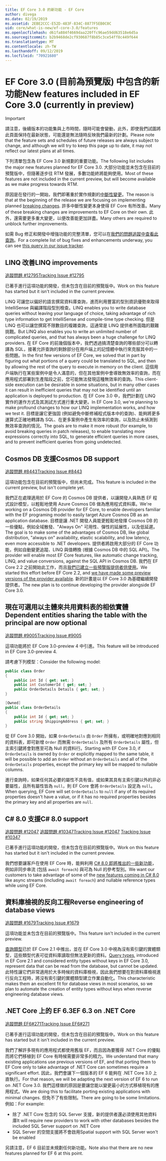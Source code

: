 ```yaml
---
title: EF Core 3.0 的新功能 - EF Core
author: divega
ms.date: 02/19/2019
ms.assetid: 2EBE2CCC-E52D-483F-834C-8877F5EB0C0C
uid: core/what-is-new/ef-core-3.0/features
ms.openlocfilehash: d61fa884f4669daa220ffc96ae59dd63518e6d5a
ms.sourcegitcommit: b2b9468de2cf930687f8b85c3ce54ff8c449f644
ms.translationtype: MT
ms.contentlocale: zh-TW
ms.lasthandoff: 09/12/2019
ms.locfileid: "70921680"
---
```

# <a name="new-features-included-in-ef-core-30-currently-in-preview"></a><span data-ttu-id="2ee89-102">EF Core 3.0 (目前為預覽版) 中包含的新功能</span><span class="sxs-lookup"><span data-stu-id="2ee89-102">New features included in EF Core 3.0 (currently in preview)</span></span>

> [!IMPORTANT]
> <span data-ttu-id="2ee89-103">請注意，後續版本的功能集與上市時間，隨時可能會變動，此外，即使我們試圖將此頁面保持在最新狀態，可能還是無法隨時反映我們最新的計劃。</span><span class="sxs-lookup"><span data-stu-id="2ee89-103">Please note that the feature sets and schedules of future releases are always subject to change, and although we will try to keep this page up to date, it may not reflect our latest plans at all times.</span></span>

<span data-ttu-id="2ee89-104">下列清單包含為 EF Core 3.0 新規劃的重要功能。</span><span class="sxs-lookup"><span data-stu-id="2ee89-104">The following list includes the major new features planned for EF Core 3.0.</span></span>
<span data-ttu-id="2ee89-105">大部分功能並未包含在目前的預覽版中，但隨著逐步往 RTM 發展，多數功能終將能夠使用。</span><span class="sxs-lookup"><span data-stu-id="2ee89-105">Most of these features are not included in the current preview, but will become available as we make progress towards RTM.</span></span>

<span data-ttu-id="2ee89-106">原因是在發行的一開始，我們即著重於實作規劃的[中斷性變更](xref:core/what-is-new/ef-core-3.0/breaking-changes)。</span><span class="sxs-lookup"><span data-stu-id="2ee89-106">The reason is that at the beginning of the release we are focusing on implementing planned [breaking changes](xref:core/what-is-new/ef-core-3.0/breaking-changes).</span></span>
<span data-ttu-id="2ee89-107">許多中斷性變更本身使得 EF Core 有所改善。</span><span class="sxs-lookup"><span data-stu-id="2ee89-107">Many of these breaking changes are improvements to EF Core on their own.</span></span>
<span data-ttu-id="2ee89-108">此外，還需要更多重大變更，以便改善能更加詳盡。</span><span class="sxs-lookup"><span data-stu-id="2ee89-108">Many others are required to unblock further improvements.</span></span> 

<span data-ttu-id="2ee89-109">如需 Bug 修正和開發中增強功能的完整清單，您可以在[我們的問題追蹤中查看此查詢](https://github.com/aspnet/EntityFrameworkCore/issues?q=is%3Aopen+is%3Aissue+milestone%3A3.0.0+sort%3Areactions-%2B1-desc)。</span><span class="sxs-lookup"><span data-stu-id="2ee89-109">For a complete list of bug fixes and enhancements underway, you can see [this query in our issue tracker](https://github.com/aspnet/EntityFrameworkCore/issues?q=is%3Aopen+is%3Aissue+milestone%3A3.0.0+sort%3Areactions-%2B1-desc).</span></span>

## <a name="linq-improvements"></a><span data-ttu-id="2ee89-110">LINQ 改善</span><span class="sxs-lookup"><span data-stu-id="2ee89-110">LINQ improvements</span></span> 

[<span data-ttu-id="2ee89-111">追蹤問題 #12795</span><span class="sxs-lookup"><span data-stu-id="2ee89-111">Tracking Issue #12795</span></span>](https://github.com/aspnet/EntityFrameworkCore/issues/12795)

<span data-ttu-id="2ee89-112">已著手進行這項功能的開發，但未包含在目前的預覽版中。</span><span class="sxs-lookup"><span data-stu-id="2ee89-112">Work on this feature has started but it isn't included in the current preview.</span></span>

<span data-ttu-id="2ee89-113">LINQ 可讓您以偏好的語言撰寫資料庫查詢，進而利用豐富的型別資訊優勢來取得 IntelliSense 與編譯階段型別檢查。</span><span class="sxs-lookup"><span data-stu-id="2ee89-113">LINQ enables you to write database queries without leaving your language of choice, taking advantage of rich type information to get IntelliSense and compile-time type checking.</span></span>
<span data-ttu-id="2ee89-114">但是 LINQ 也可以讓您撰寫不限數目的複雜查詢，這通常是 LINQ 提供者所面臨的艱難挑戰。</span><span class="sxs-lookup"><span data-stu-id="2ee89-114">But LINQ also enables you to write an unlimited number of complicated queries, and that has always been a huge challenge for LINQ providers.</span></span>
<span data-ttu-id="2ee89-115">在 EF Core 的前幾個版本中，我們透過搞清楚查詢的哪些部分可以轉譯為 SQL，接著允許查詢的剩餘部分在用戶端上的記憶體中執行來克服其中的一些問題。</span><span class="sxs-lookup"><span data-stu-id="2ee89-115">In the first few versions of EF Core, we solved that in part by figuring out what portions of a query could be translated to SQL, and then by allowing the rest of the query to execute in memory on the client.</span></span>
<span data-ttu-id="2ee89-116">這個用戶端執行在某些案例中是令人滿意的，但在其他案例中會導致無效率的查詢，而在應用程式部署到生產階段之前，您可能無法發現這種無效率的查詢。</span><span class="sxs-lookup"><span data-stu-id="2ee89-116">This client-side execution can be desirable in some situations, but in many other cases it can result in inefficient queries that may not be identified until an application is deployed to production.</span></span>
<span data-ttu-id="2ee89-117">在 EF Core 3.0 中，我們計劃在 LINQ 實作的運作方式及其測試方式進行重大變更。</span><span class="sxs-lookup"><span data-stu-id="2ee89-117">In EF Core 3.0, we're planning to make profound changes to how our LINQ implementation works, and how we test it.</span></span>
<span data-ttu-id="2ee89-118">目標是讓它更強固 (例如避免中斷修補程式版本中的查詢)、能夠將更多運算式正確地轉譯為 SQL、在更多案例中產生有效率的查詢，以及防止未偵測到無效率查詢的情況。</span><span class="sxs-lookup"><span data-stu-id="2ee89-118">The goals are to make it more robust (for example, to avoid breaking queries in patch releases), to enable translating more expressions correctly into SQL, to generate efficient queries in more cases, and to prevent inefficient queries from going undetected.</span></span>

## <a name="cosmos-db-support"></a><span data-ttu-id="2ee89-119">Cosmos DB 支援</span><span class="sxs-lookup"><span data-stu-id="2ee89-119">Cosmos DB support</span></span> 

[<span data-ttu-id="2ee89-120">追蹤問題 #8443</span><span class="sxs-lookup"><span data-stu-id="2ee89-120">Tracking Issue #8443</span></span>](https://github.com/aspnet/EntityFrameworkCore/issues/8443)

<span data-ttu-id="2ee89-121">這項功能包含在目前的預覽版中，但尚未完成。</span><span class="sxs-lookup"><span data-stu-id="2ee89-121">This feature is included in the current preview, but isn't complete yet.</span></span> 

<span data-ttu-id="2ee89-122">我們正在處理適用於 EF Core 的 Cosmos DB 提供者，以讓開發人員熟悉 EF 程式設計模型，以輕鬆地使用 Azure Cosmos DB 做為應用程式資料庫。</span><span class="sxs-lookup"><span data-stu-id="2ee89-122">We're working on a Cosmos DB provider for EF Core, to enable developers familiar with the EF programing model to easily target Azure Cosmos DB as an application database.</span></span>
<span data-ttu-id="2ee89-123">目標是讓 .NET 開發人員能更輕鬆地發揮 Cosmos DB 的一些優點，例如全域散發、"Always On" 可用性、彈性的延展性，以及低延遲。</span><span class="sxs-lookup"><span data-stu-id="2ee89-123">The goal is to make some of the advantages of Cosmos DB, like global distribution, "always on" availability, elastic scalability, and low latency, even more accessible to .NET developers.</span></span>
<span data-ttu-id="2ee89-124">提供者將啟用大部分的 EF Core 功能，例如自動變更追蹤、LINQ 與值轉換 (根據 Cosmos DB 中的 SQL API)。</span><span class="sxs-lookup"><span data-stu-id="2ee89-124">The provider will enable most EF Core features, like automatic change tracking, LINQ, and value conversions, against the SQL API in Cosmos DB.</span></span>
<span data-ttu-id="2ee89-125">我們在 EF Core 2.2 之前開始此工作，而且[我們已建立一些預覽版提供者供使用](https://blogs.msdn.microsoft.com/dotnet/2018/10/17/announcing-entity-framework-core-2-2-preview-3/)。</span><span class="sxs-lookup"><span data-stu-id="2ee89-125">We started this effort before EF Core 2.2, and [we have made some preview versions of the provider available](https://blogs.msdn.microsoft.com/dotnet/2018/10/17/announcing-entity-framework-core-2-2-preview-3/).</span></span>
<span data-ttu-id="2ee89-126">新的計畫是以 EF Core 3.0 為基礎繼續開發提供者。</span><span class="sxs-lookup"><span data-stu-id="2ee89-126">The new plan is to continue developing the provider alongside EF Core 3.0.</span></span> 

## <a name="dependent-entities-sharing-the-table-with-the-principal-are-now-optional"></a><span data-ttu-id="2ee89-127">現在可選用以主體來共用資料表的相依實體</span><span class="sxs-lookup"><span data-stu-id="2ee89-127">Dependent entities sharing the table with the principal are now optional</span></span>

[<span data-ttu-id="2ee89-128">追蹤問題 #9005</span><span class="sxs-lookup"><span data-stu-id="2ee89-128">Tracking Issue #9005</span></span>](https://github.com/aspnet/EntityFrameworkCore/issues/9005)

<span data-ttu-id="2ee89-129">這項功能將於 EF Core 3.0-preview 4 中引進。</span><span class="sxs-lookup"><span data-stu-id="2ee89-129">This feature will be introduced in EF Core 3.0-preview 4.</span></span>

<span data-ttu-id="2ee89-130">請考慮下列模型：</span><span class="sxs-lookup"><span data-stu-id="2ee89-130">Consider the following model:</span></span>
```C#
public class Order
{
    public int Id { get; set; }
    public int CustomerId { get; set; }
    public OrderDetails Details { get; set; }
}

[Owned]
public class OrderDetails
{
    public int Id { get; set; }
    public string ShippingAddress { get; set; }
}
```

<span data-ttu-id="2ee89-131">從 EF Core 3.0 開始，如果 `OrderDetails` 由 `Order` 所擁有，或明確地對應到相同的資料表，即可新增 `Order` 而無需 `OrderDetails` 及所有 `OrderDetails` 屬性，但主索引鍵將會對應至可為 Null 的資料行。</span><span class="sxs-lookup"><span data-stu-id="2ee89-131">Starting with EF Core 3.0, if `OrderDetails` is owned by `Order` or explicitly mapped to the same table, it will be possible to add an `Order` without an `OrderDetails` and all of the `OrderDetails` properties, except the primary key will be mapped to nullable columns.</span></span>

<span data-ttu-id="2ee89-132">進行查詢時，如果任何其必要的屬性不具有值，或如果其具有主索引鍵以外的非必要屬性，且所有屬性皆為 `null`，則 EF Core 會將 `OrderDetails` 設定為 `null`。</span><span class="sxs-lookup"><span data-stu-id="2ee89-132">When querying, EF Core will set `OrderDetails` to `null` if any of its required properties doesn't have a value, or if it has no required properties besides the primary key and all properties are `null`.</span></span>

## <a name="c-80-support"></a><span data-ttu-id="2ee89-133">C# 8.0 支援</span><span class="sxs-lookup"><span data-stu-id="2ee89-133">C# 8.0 support</span></span>

<span data-ttu-id="2ee89-134">[追蹤問題 #12047](https://github.com/aspnet/EntityFrameworkCore/issues/12047)
[追蹤問題 #10347](https://github.com/aspnet/EntityFrameworkCore/issues/10347)</span><span class="sxs-lookup"><span data-stu-id="2ee89-134">[Tracking Issue #12047](https://github.com/aspnet/EntityFrameworkCore/issues/12047)
[Tracking Issue #10347](https://github.com/aspnet/EntityFrameworkCore/issues/10347)</span></span>

<span data-ttu-id="2ee89-135">已著手進行這項功能的開發，但未包含在目前的預覽版中。</span><span class="sxs-lookup"><span data-stu-id="2ee89-135">Work on this feature has started but it isn't included in the current preview.</span></span>

<span data-ttu-id="2ee89-136">我們想要讓客戶在使用 EF Core 時，能夠利用 [C# 8.0 即將推出的一些新功能](https://blogs.msdn.microsoft.com/dotnet/2018/11/12/building-c-8-0/)，例如非同步串流 (包括 `await foreach`) 與可為 Null 的參考型別。</span><span class="sxs-lookup"><span data-stu-id="2ee89-136">We want our customers to take advantage of some of the [new features coming in C# 8.0](https://blogs.msdn.microsoft.com/dotnet/2018/11/12/building-c-8-0/) like async streams (including `await foreach`) and nullable reference types while using EF Core.</span></span>

## <a name="reverse-engineering-of-database-views"></a><span data-ttu-id="2ee89-137">資料庫檢視的反向工程</span><span class="sxs-lookup"><span data-stu-id="2ee89-137">Reverse engineering of database views</span></span>

[<span data-ttu-id="2ee89-138">追蹤問題 #1679</span><span class="sxs-lookup"><span data-stu-id="2ee89-138">Tracking Issue #1679</span></span>](https://github.com/aspnet/EntityFrameworkCore/issues/1679)

<span data-ttu-id="2ee89-139">這項功能並未包含在目前的預覽版中。</span><span class="sxs-lookup"><span data-stu-id="2ee89-139">This feature isn't included in the current preview.</span></span>

<span data-ttu-id="2ee89-140">[查詢類型](xref:core/modeling/query-types)已於 EF Core 2.1 中推出，並在 EF Core 3.0 中視為沒有索引鍵的實體類型，這些類型代表可從資料庫讀取但無法更新的資料。</span><span class="sxs-lookup"><span data-stu-id="2ee89-140">[Query types](xref:core/modeling/query-types), introduced in EF Core 2.1 and considered entity types without keys in EF Core 3.0, represent data that can be read from the database, but cannot be updated.</span></span>
<span data-ttu-id="2ee89-141">此特性讓它們非常適用於大多時候的資料庫檢視，因此我們想要在對資料庫檢視進行反向工程時，將沒有索引鍵的實體類型建立作業自動化。</span><span class="sxs-lookup"><span data-stu-id="2ee89-141">This characteristic makes them an excellent fit for database views in most scenarios, so we plan to automate the creation of entity types without keys when reverse engineering database views.</span></span>

## <a name="ef-63-on-net-core"></a><span data-ttu-id="2ee89-142">.NET Core 上的 EF 6.3</span><span class="sxs-lookup"><span data-stu-id="2ee89-142">EF 6.3 on .NET Core</span></span>

[<span data-ttu-id="2ee89-143">追蹤問題 EF6#271</span><span class="sxs-lookup"><span data-stu-id="2ee89-143">Tracking Issue EF6#271</span></span>](https://github.com/aspnet/EntityFramework6/issues/271)

<span data-ttu-id="2ee89-144">已著手進行這項功能的開發，但未包含在目前的預覽版中。</span><span class="sxs-lookup"><span data-stu-id="2ee89-144">Work on this feature has started but it isn't included in the current preview.</span></span> 

<span data-ttu-id="2ee89-145">我們了解許多現有的應用程式都使用舊版 EF，而且因為要獲得 .NET Core 的優點而將它們移植到 EF Core 有時候需要非常多的精力。</span><span class="sxs-lookup"><span data-stu-id="2ee89-145">We understand that many existing applications use previous versions of EF, and that porting them to EF Core only to take advantage of .NET Core can sometimes require a significant effort.</span></span>
<span data-ttu-id="2ee89-146">因此，我們會讓下一個版本的 EF 6 能夠在 .NET Core 3.0 上直執行。</span><span class="sxs-lookup"><span data-stu-id="2ee89-146">For that reason, we will be adapting the next version of EF 6 to run on .NET Core 3.0.</span></span>
<span data-ttu-id="2ee89-147">我們這樣做的原因是要讓您能以變更最小的方式移植現有的應用程式。</span><span class="sxs-lookup"><span data-stu-id="2ee89-147">We are doing this to facilitate porting existing applications with minimal changes.</span></span>
<span data-ttu-id="2ee89-148">但免不了有些限制。</span><span class="sxs-lookup"><span data-stu-id="2ee89-148">There are going to be some limitations.</span></span> <span data-ttu-id="2ee89-149">例如：</span><span class="sxs-lookup"><span data-stu-id="2ee89-149">For example:</span></span>
- <span data-ttu-id="2ee89-150">除了 .NET Core 包含的 SQL Server 支援，新的提供者還必須使用其他資料庫</span><span class="sxs-lookup"><span data-stu-id="2ee89-150">It will require new providers to work with other databases besides the included SQL Server support on .NET Core</span></span>
- <span data-ttu-id="2ee89-151">SQL Server 的空間支援將不會啟用</span><span class="sxs-lookup"><span data-stu-id="2ee89-151">Spatial support with SQL Server won't be enabled</span></span>

<span data-ttu-id="2ee89-152">另請注意，EF 6 目前並未規劃任何新功能。</span><span class="sxs-lookup"><span data-stu-id="2ee89-152">Note also that there are no new features planned for EF 6 at this point.</span></span>
